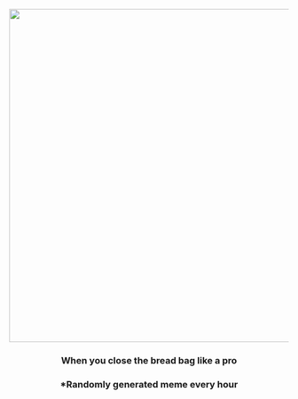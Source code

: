 <p align="center">
        <img src="https://i.redd.it/5pum4x3it8691.gif" width="600" height="600">
        </p>
        <h3 align="center">When you close the bread bag like a pro</h3>
        <h3 align="center">*Randomly generated meme every hour</h3>
    
